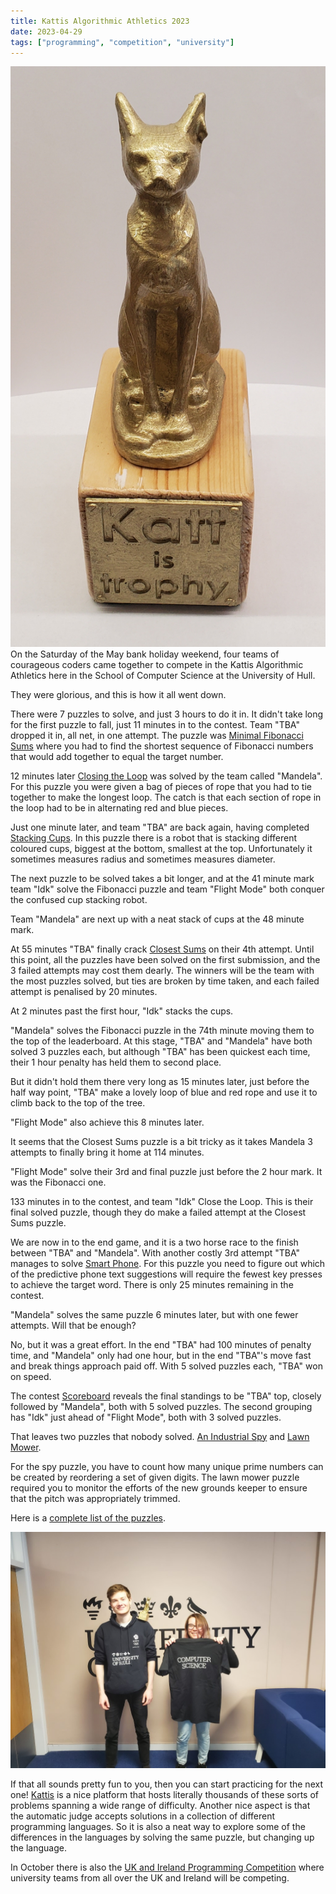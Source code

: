 ```yaml
---
title: Kattis Algorithmic Athletics 2023
date: 2023-04-29
tags: ["programming", "competition", "university"]
---
```


![alt text](/img/post_images/20220326_071501.jpg "Katt is Trophy")
<br/>
On the Saturday of the May bank holiday weekend, four teams of courageous coders came together to compete in the Kattis Algorithmic Athletics here in the School of Computer Science at the University of Hull. 

They were glorious, and this is how it all went down.

<!--more-->

There were 7 puzzles to solve, and just 3 hours to do it in. It didn't take long for the first puzzle to fall, just 11 minutes in to the contest. Team "TBA" dropped it in, all net, in one attempt. The puzzle was [Minimal Fibonacci Sums](https://open.kattis.com/contests/uvqec3/problems/fibonaccisum) where you had to find the shortest sequence of Fibonacci numbers that would add together to equal the target number.

12 minutes later [Closing the Loop](https://open.kattis.com/contests/uvqec3/problems/closingtheloop) was solved by the team called "Mandela". For this puzzle you were given a bag of pieces of rope that you had to tie together to make the longest loop. The catch is that each section of rope in the loop had to be in alternating red and blue pieces.

Just one minute later, and team "TBA" are back again, having completed [Stacking Cups](https://open.kattis.com/contests/uvqec3/problems/cups). In this puzzle there is a robot that is stacking different coloured cups, biggest at the bottom, smallest at the top. Unfortunately it sometimes measures radius and sometimes measures diameter.

The next puzzle to be solved takes a bit longer, and at the 41 minute mark team "Idk" solve the Fibonacci puzzle and team "Flight Mode" both conquer the confused cup stacking robot.

Team "Mandela" are next up with a neat stack of cups at the 48 minute mark.

At 55 minutes "TBA" finally crack [Closest Sums](https://open.kattis.com/contests/uvqec3/problems/closestsums) on their 4th attempt. Until this point, all the puzzles have been solved on the first submission, and the 3 failed attempts may cost them dearly. The winners will be the team with the most puzzles solved, but ties are broken by time taken, and each failed attempt is penalised by 20 minutes.

At 2 minutes past the first hour, "Idk" stacks the cups.

"Mandela" solves the Fibonacci puzzle in the 74th minute moving them to the top of the leaderboard. At this stage, "TBA" and "Mandela" have both solved 3 puzzles each, but although "TBA" has been quickest each time, their 1 hour penalty has held them to second place.

But it didn't hold them there very long as 15 minutes later, just before the half way point, "TBA" make a lovely loop of blue and red rope and use it to climb back to the top of the tree.

"Flight Mode" also achieve this 8 minutes later.

It seems that the Closest Sums puzzle is a bit tricky as it takes Mandela 3 attempts to finally bring it home at 114 minutes.

"Flight Mode" solve their 3rd and final puzzle just before the 2 hour mark. It was the Fibonacci one.

133 minutes in to the contest, and team "Idk" Close the Loop. This is their final solved puzzle, though they do make a failed attempt at the Closest Sums puzzle.

We are now in to the end game, and it is a two horse race to the finish between "TBA" and "Mandela". With another costly 3rd attempt "TBA" manages to solve [Smart Phone](https://open.kattis.com/contests/uvqec3/problems/smartphone). For this puzzle you need to figure out which of the predictive phone text suggestions will require the fewest key presses to achieve the target word. There is only 25 minutes remaining in the contest.

"Mandela" solves the same puzzle 6 minutes later, but with one fewer attempts. Will that be enough?

No, but it was a great effort. In the end "TBA" had 100 minutes of penalty time, and "Mandela" only had one hour, but in the end "TBA"'s move fast and break things approach paid off. With 5 solved puzzles each, "TBA" won on speed.

The contest [Scoreboard](https://open.kattis.com/contests/uvqec3/standings) reveals the final standings to be "TBA" top, closely followed by "Mandela", both with 5 solved puzzles. The second grouping has "Idk" just ahead of "Flight Mode", both with 3 solved puzzles.

That leaves two puzzles that nobody solved. [An Industrial Spy](https://open.kattis.com/contests/uvqec3/problems/industrialspy) and [Lawn Mower](https://open.kattis.com/contests/uvqec3/problems/lawnmower).

For the spy puzzle, you have to count how many unique prime numbers can be created by reordering a set of given digits. The lawn mower puzzle required you to monitor the efforts of the new grounds keeper to ensure that the pitch was appropriately trimmed.

Here is a [complete list of the puzzles](https://open.kattis.com/contests/uvqec3/problems).

![alt text](/img/post_images/20230429_164110.jpg "Your champions!")

If that all sounds pretty fun to you, then you can start practicing for the next one! [Kattis](https://open.kattis.com/) is a nice platform that hosts literally thousands of these sorts of problems spanning a wide range of difficulty. Another nice aspect is that the automatic judge accepts solutions in a collection of different programming languages. So it is also a neat way to explore some of the differences in the languages by solving the same puzzle, but changing up the language.

In October there is also the [UK and Ireland Programming Competition](http://ukiepc.info/) where university teams from all over the UK and Ireland will be competing.
